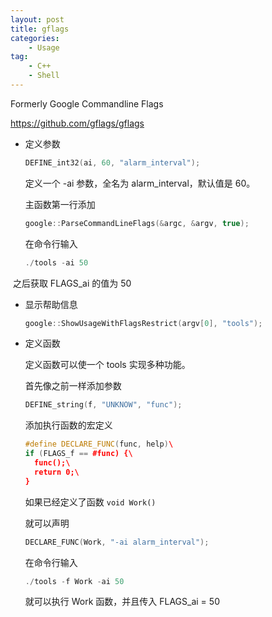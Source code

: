 ```yaml
---
layout: post
title: gflags
categories: 
    - Usage
tag:
    - C++
    - Shell
---
```


Formerly Google Commandline Flags

<https://github.com/gflags/gflags>

- 定义参数

  ```c++
  DEFINE_int32(ai, 60, "alarm_interval");
  ```

  定义一个 -ai 参数，全名为 alarm_interval，默认值是 60。

  主函数第一行添加

  ```c++
  google::ParseCommandLineFlags(&argc, &argv, true);
  ```

  在命令行输入

  ```c++
  ./tools -ai 50
  ```

​  之后获取 FLAGS_ai 的值为 50

- 显示帮助信息

  ```c++
  google::ShowUsageWithFlagsRestrict(argv[0], "tools");
  ```

- 定义函数

  定义函数可以使一个 tools 实现多种功能。

  首先像之前一样添加参数

  ```c++
  DEFINE_string(f, "UNKNOW", "func");
  ```

  添加执行函数的宏定义

  ```c++
  #define DECLARE_FUNC(func, help)\		                 
  if (FLAGS_f == #func) {\
    func();\
    return 0;\
  }																
  ```

  如果已经定义了函数 `void Work()`

  就可以声明

  ```c++
  DECLARE_FUNC(Work, "-ai alarm_interval");
  ```

  在命令行输入

  ```c++
  ./tools -f Work -ai 50
  ```

  就可以执行 Work 函数，并且传入 FLAGS_ai = 50
